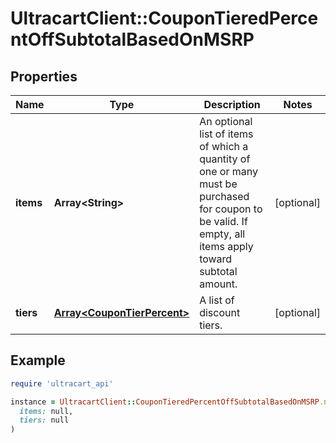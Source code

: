 # UltracartClient::CouponTieredPercentOffSubtotalBasedOnMSRP

## Properties

| Name | Type | Description | Notes |
| ---- | ---- | ----------- | ----- |
| **items** | **Array&lt;String&gt;** | An optional list of items of which a quantity of one or many must be purchased for coupon to be valid.  If empty, all items apply toward subtotal amount. | [optional] |
| **tiers** | [**Array&lt;CouponTierPercent&gt;**](CouponTierPercent.md) | A list of discount tiers. | [optional] |

## Example

```ruby
require 'ultracart_api'

instance = UltracartClient::CouponTieredPercentOffSubtotalBasedOnMSRP.new(
  items: null,
  tiers: null
)
```


